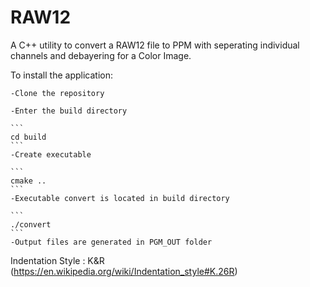 # RAW12
A C++ utility to convert a RAW12 file to PPM with seperating individual channels and debayering for a Color Image.


To install the application:  
  
    -Clone the repository  
      
    -Enter the build directory  
      
    ```
    cd build
    ```  
    -Create executable  
      
    ```
    cmake ..
    ```  
    -Executable convert is located in build directory  
      
    ```
    ./convert
    ```
    -Output files are generated in PGM_OUT folder  
      

Indentation Style : K&R (https://en.wikipedia.org/wiki/Indentation_style#K.26R)  
  

